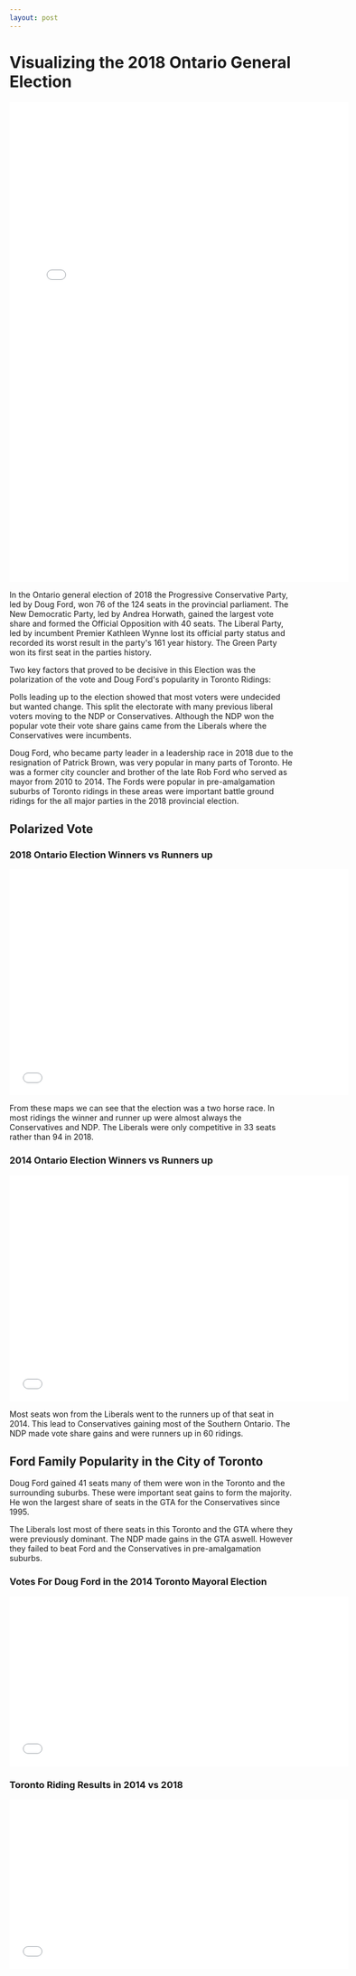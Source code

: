 ```yaml
---
layout: post
---
```

# Visualizing the 2018 Ontario General Election

<iframe src="/assets/img/Bokeh/results_18.html"
        sandbox="allow-same-origin allow-scripts"
        width = "600"
        height="850" 
        scrolling="no"
        seamless="seamless"
        frameborder="0">
</iframe>

In the Ontario general election of 2018 the Progressive Conservative Party, led by Doug Ford, won 76 of the 124 seats in the provincial parliament. The New Democratic Party, led by Andrea Horwath, gained the largest vote share and formed the Official Opposition with 40 seats. The Liberal Party, led by incumbent Premier Kathleen Wynne lost its official party status and recorded its worst result in the party's 161 year history. The Green Party won its first seat in the parties history.
  
Two key factors that proved to be decisive in this Election was the polarization of the vote and Doug Ford's popularity in Toronto Ridings:

Polls leading up to the election showed that most voters were undecided but wanted change. This split the electorate with many previous liberal voters moving to the NDP or Conservatives. Although the NDP won the popular vote their vote share gains came from the Liberals where the Conservatives were incumbents.

Doug Ford, who became party leader in a leadership race in 2018 due to the resignation of Patrick Brown, was very popular in many parts of Toronto. He was a former city councler and brother of the late Rob Ford who served as mayor from 2010 to 2014. The Fords were popular in pre-amalgamation suburbs of Toronto ridings in these areas were important battle ground ridings for the all major parties in the 2018 provincial election.


## Polarized Vote

### 2018 Ontario Election Winners vs Runners up
<iframe src="/assets/img/Bokeh/results_run_18.html"
        sandbox="allow-same-origin allow-scripts"
        width = "600"
        height="400" 
        scrolling="no"
        seamless="seamless"
        frameborder="0">
</iframe>

From these maps we can see that the election was a two horse race. In most ridings the winner and runner up were almost always the Conservatives and NDP. The Liberals were only competitive in 33 seats rather than 94 in 2018.

### 2014 Ontario Election Winners vs Runners up
<iframe src="/assets/img/Bokeh/results_run_14.html"
        sandbox="allow-same-origin allow-scripts"
        width = "600"
        height="400" 
        scrolling="no"
        seamless="seamless"
        frameborder="0">
</iframe>


Most seats won from the Liberals went to the runners up of that seat in 2014. This lead to Conservatives gaining most of the Southern Ontario. The NDP made vote share gains and were runners up in 60 ridings.


## Ford Family Popularity in the City of Toronto

Doug Ford gained 41 seats many of them were won in the Toronto and the surrounding suburbs. These were important seat gains to form the majority. He won the largest share of seats in the GTA for the Conservatives since 1995.

The Liberals lost most of there seats in this Toronto and the GTA where they were previously dominant. The NDP made gains in the GTA aswell. However they failed to beat Ford and the Conservatives in pre-amalgamation suburbs.

### Votes For Doug Ford in the 2014 Toronto Mayoral Election  

<iframe src="/assets/img/Bokeh/may_results_14.html"
        sandbox="allow-same-origin allow-scripts"
        width = "600"
        height="300" 
        scrolling="no"
        seamless="seamless"
        frameborder="0">
</iframe>

### Toronto Riding Results in 2014 vs 2018 

<iframe src="/assets/img/Bokeh/tor_results_14_18.html"
        sandbox="allow-same-origin allow-scripts"
        width = "600"
        height="300" 
        scrolling="no"
        seamless="seamless"
        frameborder="0">
</iframe>